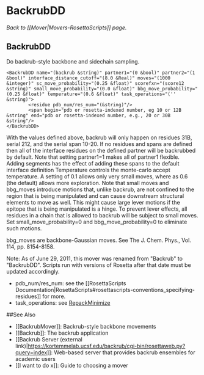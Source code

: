# BackrubDD
*Back to [[Mover|Movers-RosettaScripts]] page.*
## BackrubDD

Do backrub-style backbone and sidechain sampling.

```
<BackrubDD name="(backrub &string)" partner1="(0 &bool)" partner2="(1 &bool)" interface_distance_cutoff="(8.0 &Real)" moves="(1000 &integer)" sc_move_probability="(0.25 &float)" scorefxn="(score12 &string)" small_move_probability="(0.0 &float)" bbg_move_probability="(0.25 &float)" temperature="(0.6 &float)" task_operations="('' &string)">
        <residue pdb_num/res_num="(&string)"/>
        <span begin="pdb or rosetta-indexed number, eg 10 or 12B &string" end="pdb or rosetta-indexed number, e.g., 20 or 30B &string"/>
</BackrubDD>
```

With the values defined above, backrub will only happen on residues 31B, serial 212, and the serial span 10-20. If no residues and spans are defined then all of the interface residues on the defined partner will be backrubbed by default. Note that setting partner1=1 makes all of partner1 flexible. Adding segments has the effect of adding these spans to the default interface definition Temperature controls the monte-carlo accept temperature. A setting of 0.1 allows only very small moves, where as 0.6 (the default) allows more exploration. Note that small moves and bbg\_moves introduce motions that, unlike backrub, are not confined to the region that is being manipulated and can cause downstream structural elements to move as well. This might cause large lever motions if the epitope that is being manipulated is a hinge. To prevent lever effects, all residues in a chain that is allowed to backrub will be subject to small moves. Set small\_move\_probability=0 and bbg\_move\_probability=0 to eliminate such motions.

bbg\_moves are backbone-Gaussian moves. See The J. Chem. Phys., Vol. 114, pp. 8154-8158.

Note: As of June 29, 2011, this mover was renamed from "Backrub" to "BackrubDD". Scripts run with versions of Rosetta after that date must be updated accordingly.

-   pdb\_num/res\_num: see the [[RosettaScripts Documentation|RosettaScripts#rosettascripts-conventions_specifying-residues]] for more.
-   task\_operations: see [RepackMinimize](#RepackMinimize)


##See Also

* [[BackrubMover]]: Backrub-style backbone movements
* [[Backrub]]: The backrub application
* [[Backrub Server (external link)|https://kortemmelab.ucsf.edu/backrub/cgi-bin/rosettaweb.py?query=index]]: Web-based server that provides backrub ensembles for academic users
* [[I want to do x]]: Guide to choosing a mover